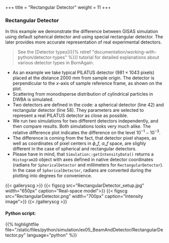 +++
title = "Rectangular Detector"
weight = 11
+++

### Rectangular Detector

In this example we demonstrate the difference between GISAS simulation using default spherical detector and using special rectangular detector. The later provides more accurate representation of real experimental detectors.

> See the [Detector types]({{% relref "documentation/working-with-python/detector-types" %}}) tutorial for detailed explanations about various detector types in BornAgain.

* As an example we take typical PILATUS detector ($981\times1043$ pixels) placed at the distance $2000$ mm from sample origin. The detector is perpendicular to the $x$-axis of sample reference frame, as shown on the plot.
* Scattering from monodisperse distribution of cylindrical particles in DWBA is simulated.
* Two detectors are defined in the code: a spherical detector (line 42) and rectangular detector (line 58). They parameters are selected to represent a real PILATUS detector as close as possible.
* We run two simulations for two different detectors independently, and then compare results.
Both simulations looks very much alike. The relative difference plot indicates the difference on the level $10^{-1}-10^{-3}$.
* The difference is coming from the fact, that detector pixel shapes, as well as coordinates of pixel centers in $\phi\_f$, $\alpha\_f$ space, are slighly different in the case of spherical and rectangular detectors.
* Please have in mind, that `Simulation::getIntensityData()` returns a `Histogram2D` object with axes defined in native detector coordinates (radians for `SphericalDetector` and millimeters for `RectangularDetector`). In the case of `SphericalDetector`, radians are converted during the plotting into degrees for convenience.

{{< galleryscg >}}
{{< figscg src="RectangularDetector_setup.jpg" width="650px" caption="Real-space model">}}
{{< figscg src="RectangularDetector.png" width="700px" caption="Intensity image">}}
{{< /galleryscg >}}

#### Python script:
{{% highlightfile file="/static/files/python/simulation/ex05_BeamAndDetector/RectangularDetector.py" language="python" %}}